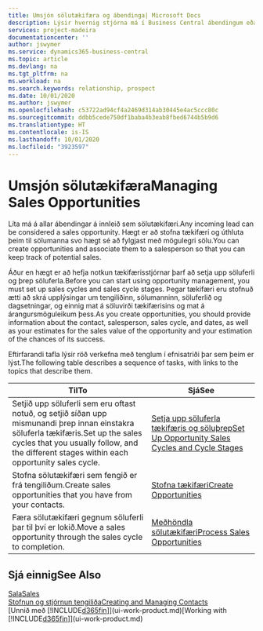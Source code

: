 ```yaml
---
title: Umsjón sölutækifæra og ábendinga| Microsoft Docs
description: Lýsir hvernig stjórna má í Business Central ábendingum eða sölutækifærum sem birtast, og tengja tækifærin við sölumann svo hægt sé að fylgjast með hugsanlegri sölu.
services: project-madeira
documentationcenter: ''
author: jswymer
ms.service: dynamics365-business-central
ms.topic: article
ms.devlang: na
ms.tgt_pltfrm: na
ms.workload: na
ms.search.keywords: relationship, prospect
ms.date: 10/01/2020
ms.author: jswymer
ms.openlocfilehash: c53722ad94cf4a2469d314ab30445e4ac5ccc80c
ms.sourcegitcommit: ddbb5cede750df1baba4b3eab8fbed6744b5b9d6
ms.translationtype: HT
ms.contentlocale: is-IS
ms.lasthandoff: 10/01/2020
ms.locfileid: "3923597"
---
```

# <a name="managing-sales-opportunities"></a><span data-ttu-id="4b4a9-103">Umsjón sölutækifæra</span><span class="sxs-lookup"><span data-stu-id="4b4a9-103">Managing Sales Opportunities</span></span>
<span data-ttu-id="4b4a9-104">Líta má á allar ábendingar á innleið sem sölutækifæri.</span><span class="sxs-lookup"><span data-stu-id="4b4a9-104">Any incoming lead can be considered a sales opportunity.</span></span> <span data-ttu-id="4b4a9-105">Hægt er að stofna tækifæri og úthluta þeim til sölumanna svo hægt sé að fylgjast með mögulegri sölu.</span><span class="sxs-lookup"><span data-stu-id="4b4a9-105">You can create opportunities and associate them to a salesperson so that you can keep track of potential sales.</span></span>

<span data-ttu-id="4b4a9-106">Áður en hægt er að hefja notkun tækifærisstjórnar þarf að setja upp söluferli og þrep söluferla.</span><span class="sxs-lookup"><span data-stu-id="4b4a9-106">Before you can start using opportunity management, you must set up sales cycles and sales cycle stages.</span></span> <span data-ttu-id="4b4a9-107">Þegar tækifæri eru stofnuð ætti að skrá upplýsingar um tengiliðinn, sölumanninn, söluferlið og dagsetningar, og einnig mat á söluvirði tækifærisins og mat á árangursmöguleikum þess.</span><span class="sxs-lookup"><span data-stu-id="4b4a9-107">As you create opportunities, you should provide information about the contact, salesperson, sales cycle, and dates, as well as your estimates for the sales value of the opportunity and your estimation of the chances of its success.</span></span>

<span data-ttu-id="4b4a9-108">Eftirfarandi tafla lýsir röð verkefna með tenglum í efnisatriði þar sem þeim er lýst.</span><span class="sxs-lookup"><span data-stu-id="4b4a9-108">The following table describes a sequence of tasks, with links to the topics that describe them.</span></span>

| <span data-ttu-id="4b4a9-109">Til</span><span class="sxs-lookup"><span data-stu-id="4b4a9-109">To</span></span> | <span data-ttu-id="4b4a9-110">Sjá</span><span class="sxs-lookup"><span data-stu-id="4b4a9-110">See</span></span> |
| --- | --- |
| <span data-ttu-id="4b4a9-111">Setjið upp söluferli sem eru oftast notuð, og setjið síðan upp mismunandi þrep innan einstakra söluferla tækifæris.</span><span class="sxs-lookup"><span data-stu-id="4b4a9-111">Set up the sales cycles that you usually follow, and the different stages within each opportunity sales cycle.</span></span> |[<span data-ttu-id="4b4a9-112">Setja upp söluferla tækifæris og söluþrep</span><span class="sxs-lookup"><span data-stu-id="4b4a9-112">Set Up Opportunity Sales Cycles and Cycle Stages</span></span>](marketing-how-setup-opportunity-sales-cycles-stages.md) |
| <span data-ttu-id="4b4a9-113">Stofna sölutækifæri sem fengið er frá tengiliðum.</span><span class="sxs-lookup"><span data-stu-id="4b4a9-113">Create sales opportunities that you have from your contacts.</span></span> |[<span data-ttu-id="4b4a9-114">Stofna tækifæri</span><span class="sxs-lookup"><span data-stu-id="4b4a9-114">Create Opportunities</span></span>](marketing-how-create-opportunities.md) |
| <span data-ttu-id="4b4a9-115">Færa sölutækifæri gegnum söluferli þar til því er lokið.</span><span class="sxs-lookup"><span data-stu-id="4b4a9-115">Move a sales opportunity through the sales cycle to completion.</span></span> |[<span data-ttu-id="4b4a9-116">Meðhöndla sölutækifæri</span><span class="sxs-lookup"><span data-stu-id="4b4a9-116">Process Sales Opportunities</span></span>](marketing-processing-sales-opportunities.md) |

## <a name="see-also"></a><span data-ttu-id="4b4a9-117">Sjá einnig</span><span class="sxs-lookup"><span data-stu-id="4b4a9-117">See Also</span></span>
[<span data-ttu-id="4b4a9-118">Sala</span><span class="sxs-lookup"><span data-stu-id="4b4a9-118">Sales</span></span>](sales-manage-sales.md)  
[<span data-ttu-id="4b4a9-119">Stofnun og stjórnun tengiliða</span><span class="sxs-lookup"><span data-stu-id="4b4a9-119">Creating and Managing Contacts</span></span>](marketing-contacts.md)  
<span data-ttu-id="4b4a9-120">[Unnið með [!INCLUDE[d365fin](includes/d365fin_md.md)]](ui-work-product.md)</span><span class="sxs-lookup"><span data-stu-id="4b4a9-120">[Working with [!INCLUDE[d365fin](includes/d365fin_md.md)]](ui-work-product.md)</span></span>
